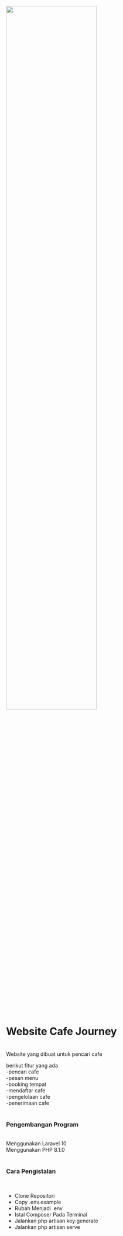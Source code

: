 <img src="https://blogger.googleusercontent.com/img/b/R29vZ2xl/AVvXsEitwB6qpAfOVqWgKZbPz8Tn8ry1dA_7zRUlAW3Dt6Invl6gao8h6_OkMTgRxkQ2ycAzEsgMKAAgIJ8-q1h9D0OMP5AMyxgic4u-zEnPOgQYE3In4yJyLDSDuMwAugNCgzBKwg244efktN4Kldk9e-qFroKLUe9TrHTyymGc2s1m6E_mtqg8kokhzZMCyze1/s1920/Screenshot%202023-10-11%20095607.png" alt="" width="70%">
<h1> Website Cafe Journey</h1> <br>
Website yang dibuat untuk pencari cafe

berikut fitur yang ada <br>
-pencari cafe <br>
-pesan menu <br>
-booking tempat <br>
-mendaftar cafe <br>
-pengelolaan cafe <br>
-penerimaan cafe <br>
<br>

<h3>Pengembangan Program </h3><br>
Menggunakan Laravel 10 <br>
Menggunakan PHP 8.1.0 <br>
<br>
<h3>Cara Pengistalan</h3><br>

-   Clone Repositori <br>
-   Copy .env.example <br>
-   Rubah Menjadi .env <br>
-   Istal Composer Pada Terminal <br>
-   Jalankan php artisan key:generate <br>
-   Jalankan php artisan serve<br>

